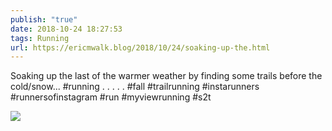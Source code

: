 ```yaml
---
publish: "true"
date: 2018-10-24 18:27:53
tags: Running
url: https://ericmwalk.blog/2018/10/24/soaking-up-the.html
---
```


Soaking up the last of the warmer weather by finding some trails before the cold/snow... #running .
.
.
.
.
#fall #trailrunning #instarunners #runnersofinstagram #run #myviewrunning #s2t

![](https://ericmwalk.blog/uploads/2022/92cfed75a6.jpg)
